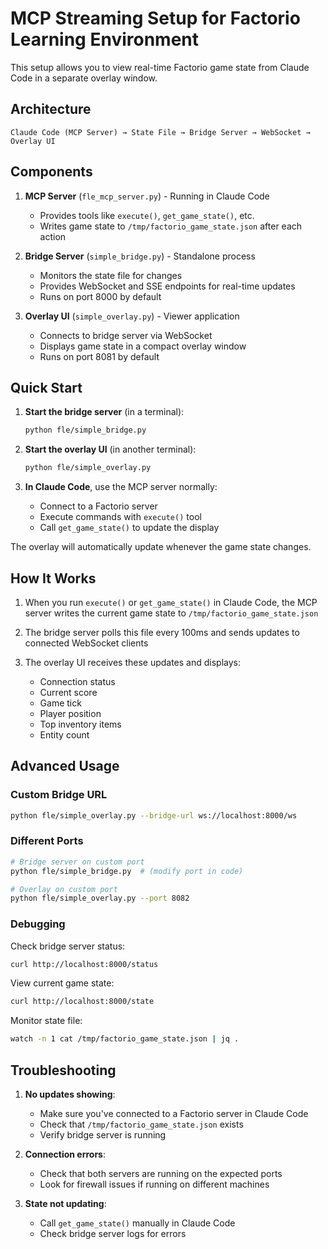 # MCP Streaming Setup for Factorio Learning Environment

This setup allows you to view real-time Factorio game state from Claude Code in a separate overlay window.

## Architecture

```
Claude Code (MCP Server) → State File → Bridge Server → WebSocket → Overlay UI
```

## Components

1. **MCP Server** (`fle_mcp_server.py`) - Running in Claude Code
   - Provides tools like `execute()`, `get_game_state()`, etc.
   - Writes game state to `/tmp/factorio_game_state.json` after each action

2. **Bridge Server** (`simple_bridge.py`) - Standalone process
   - Monitors the state file for changes
   - Provides WebSocket and SSE endpoints for real-time updates
   - Runs on port 8000 by default

3. **Overlay UI** (`simple_overlay.py`) - Viewer application  
   - Connects to bridge server via WebSocket
   - Displays game state in a compact overlay window
   - Runs on port 8081 by default

## Quick Start

1. **Start the bridge server** (in a terminal):
   ```bash
   python fle/simple_bridge.py
   ```

2. **Start the overlay UI** (in another terminal):
   ```bash
   python fle/simple_overlay.py
   ```

3. **In Claude Code**, use the MCP server normally:
   - Connect to a Factorio server
   - Execute commands with `execute()` tool
   - Call `get_game_state()` to update the display

The overlay will automatically update whenever the game state changes.

## How It Works

1. When you run `execute()` or `get_game_state()` in Claude Code, the MCP server writes the current game state to `/tmp/factorio_game_state.json`

2. The bridge server polls this file every 100ms and sends updates to connected WebSocket clients

3. The overlay UI receives these updates and displays:
   - Connection status
   - Current score
   - Game tick
   - Player position
   - Top inventory items
   - Entity count

## Advanced Usage

### Custom Bridge URL
```bash
python fle/simple_overlay.py --bridge-url ws://localhost:8000/ws
```

### Different Ports
```bash
# Bridge server on custom port
python fle/simple_bridge.py  # (modify port in code)

# Overlay on custom port
python fle/simple_overlay.py --port 8082
```

### Debugging

Check bridge server status:
```bash
curl http://localhost:8000/status
```

View current game state:
```bash
curl http://localhost:8000/state
```

Monitor state file:
```bash
watch -n 1 cat /tmp/factorio_game_state.json | jq .
```

## Troubleshooting

1. **No updates showing**: 
   - Make sure you've connected to a Factorio server in Claude Code
   - Check that `/tmp/factorio_game_state.json` exists
   - Verify bridge server is running

2. **Connection errors**:
   - Check that both servers are running on the expected ports
   - Look for firewall issues if running on different machines

3. **State not updating**:
   - Call `get_game_state()` manually in Claude Code
   - Check bridge server logs for errors